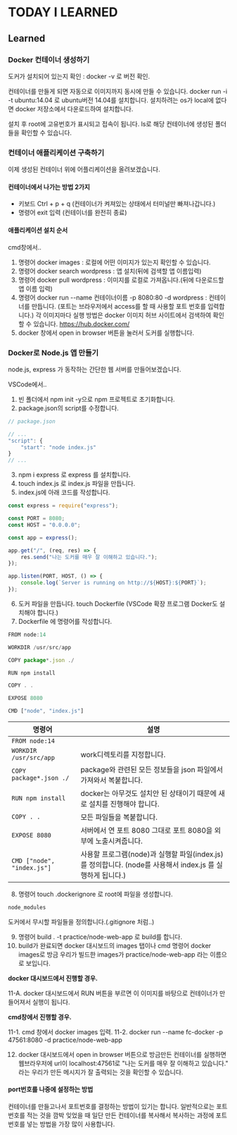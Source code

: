 # TODAY I LEARNED

## Learned

### Docker 컨테이너 생성하기

도커가 설치되어 있는지 확인 : docker -v 로 버전 확인.

컨테이너를 만들게 되면 자동으로 이미지까지 동시에 만들 수 있습니다.
docker run -i -t ubuntu:14.04 로 ubuntu버전 14.04를 설치합니다.
설치하려는 os가 local에 없다면 docker 저장소에서 다운로드하여 설치합니다.

설치 후 root에 고유번호가 표시되고 접속이 됩니다.
ls로 해당 컨테이너에 생성된 폴더들을 확인할 수 있습니다.

### 컨테이너 애플리케이션 구축하기

이제 생성된 컨테이너 위에 어플리케이션을 올려보겠습니다.

#### 컨테이너에서 나가는 방법 2가지

- 키보드 Ctrl + p + q (컨테이너가 켜져있는 상태에서 터미널만 빠져나갑니다.)
- 명령어 exit 입력 (컨테이너를 완전히 종료)

#### 애플리케이션 설치 순서

cmd창에서..
1. 명령어 docker images : 로컬에 어떤 이미지가 있는지 확인할 수 있습니다.
2. 명령어 docker search wordpress : 앱 설치(뒤에 검색할 앱 이름입력)
3. 명령어 docker pull wordpress : 이미지를 로컬로 가져옵니다.(뒤에 다운로드할 앱 이름 입력)
4. 명령어 docker run --name 컨테이너이름 -p 8080:80 -d wordpress : 컨테이너를 만듭니다.
(포트는 브라우저에서 access를 할 때 사용할 포트 번호를 입력합니다.)
각 이미지마다 실행 방법은 docker 이미지 허브 사이트에서 검색하여 확인할 수 있습니다. https://hub.docker.com/
5. docker 창에서 open in browser 버튼을 눌러서 도커를 실행합니다.

### Docker로 Node.js 앱 만들기

node.js, express 가 동작하는 간단한 웹 서버를 만들어보겠습니다.

VSCode에서..
1. 빈 폴더에서 npm init -y으로 npm 프로젝트로 초기화합니다.
2. package.json의  script를 수정합니다.

```javascript
// package.json

// ...
"script": {
    "start": "node index.js"
}
// ...
```

3. npm i express 로 express 를 설치합니다.
4. touch index.js 로 index.js 파일을 만듭니다.
5. index.js에 아래 코드를 작성합니다.

```javascript
const express = require("express");

const PORT = 8080;
const HOST = "0.0.0.0";

const app = express();

app.get("/", (req, res) => {
    res.send("나는 도커를 매우 잘 이해하고 있습니다.");
});

app.listen(PORT, HOST, () => {
    console.log(`Server is running on http://${HOST}:${PORT}`);
});
```

6. 도커 파일을 만듭니다. touch Dockerfile (VSCode 확장 프로그램 Docker도 설치해야 합니다.)
7. Dockerfile 에 명령어를 작성합니다.

```javascript
FROM node:14

WORKDIR /usr/src/app

COPY package*.json ./

RUN npm install

COPY . .

EXPOSE 8080

CMD ["node", "index.js"]
```

명령어 | 설명
--|--
`FROM node:14` |
`WORKDIR /usr/src/app` | work디렉토리를 지정합니다.
`COPY package*.json ./` | package와 관련된 모든 정보들을 json 파일에서 가져와서 복붙합니다.
`RUN npm install` | docker는 아무것도 설치안 된 상태이기 때문에 새로 설치를 진행해야 합니다.
`COPY . .` | 모든 파일들을 복붙합니다.
`EXPOSE 8080` | 서버에서 연 포트 8080 그대로 포트 8080을 외부에 노출시켜줍니다.
`CMD ["node", "index.js"]` | 사용할 프로그램(node)과 실행할 파일(index.js)를 정의합니다. (node를 사용해서 index.js 를 실행하게 됩니다.)

8. 명령어 touch .dockerignore 로 root에 파일을 생성합니다.

```javascript
node_modules
```

도커에서 무시할 파일들을 정의합니다.(.gitignore 처럼..)

9. 명령어 build . -t practice/node-web-app 로 build를 합니다.
10. build가 완료되면 docker 대시보드의 images 탭이나 cmd 명령어 docker images로 방금 우리가 빌드한 images가 practice/node-web-app 라는 이름으로 보입니다.

**docker 대시보드에서 진행할 경우.**

11-A. docker 대시보드에서 RUN 버튼을 부르면 이 이미지를 바탕으로 컨테이너가 만들어져서 실행이 됩니다.

**cmd창에서 진행할 경우.**

11-1. cmd 창에서 docker images 입력.
11-2. docker run --name fc-docker -p 47561:8080 -d practice/node-web-app

12. docker 대시보드에서 open in browser 버튼으로 방금만든 컨테이너를 실행하면 웹브라우저에 url이 localhost:47561로 "나는 도커를 매우 잘 이해하고 있습니다." 라는 우리가 만든 메시지가 잘 출력되는 것을 확인할 수 있습니다.

#### port번호를 나중에 설정하는 방법

컨테이너를 만들고나서 포트번호를 결정하는 방법이 있기는 합니다. 일반적으로는 포트 번호를 적는 것을 깜박 잊었을 때 일단 만든 컨테이너를 복사해서 복사하는 과정에 포트번호를 넣는 방법을 가장 많이 사용합니다.

